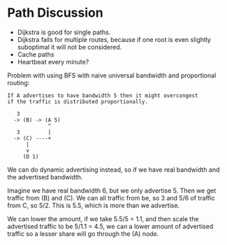 # Path Discussion

- Dijkstra is good for single paths.
- Dijkstra fails for multiple routes, because if one root is even slightly suboptimal it will not be considered.
- Cache paths 
- Heartbeat every minute?

Problem with using BFS with naive universal bandwidth and proportional routing:

```
If A advertises to have bandwidth 5 then it might overcongest
if the traffic is distributed proportionally.

   3
  -> (B) -> (A 5)
             ^
   3         |
  -> (C) ----+
      | 
      v
     (D 1)
```

We can do dynamic advertising instead, so if we have real bandwidth and the advertised bandwidth. 

Imagine we have real bandwidth 6, but we only advertise 5. Then we get traffic from (B) and (C). We can all traffic from be, so 3 and 5/6 of traffic from C, so 5/2. This is 5.5, which is more than we advertise.

We can lower the amount, if we take 5.5/5 = 1.1, and then scale the advertised traffic to be 5/1.1 = 4.5, we can a lower amount of advertised traffic so a lesser share will go through the (A) node.
